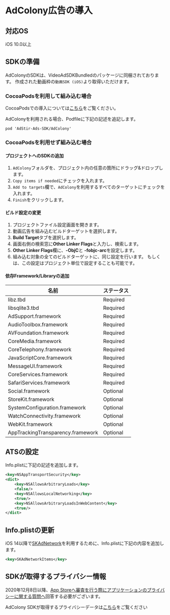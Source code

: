 <script src="https://ajax.aspnetcdn.com/ajax/jquery/jquery-1.9.0.min.js"></script>
<script src="../../custom/js/replace_network_skplist.js"></script>

# AdColony広告の導入

## 対応OS

iOS 10.0以上

## SDKの準備

AdColonyのSDKは、VideoAdSDKBundledのパッケージに同梱されております。
作成された動画枠の`動画SDK (iOS)`より取得いただけます。

### CocoaPodsを利用して組み込む場合

CocoaPodsでの導入については[こちら](../init/cocoapods.md)をご覧ください。

AdColonyを利用される場合、Podfileに下記の記述を追記します。

```
pod 'AdStir-Ads-SDK/AdColony'
```

### CocoaPodsを利用せず組み込む場合

#### プロジェクトへのSDKの追加

1. `AdColony`フォルダを、プロジェクト内の任意の箇所にドラッグ&ドロップします。
1. `Copy items if needed`にチェックを入れます。
1. `Add to targets`欄で、`AdColony`を利用するすべてのターゲットにチェックを入れます。
1. `Finish`をクリックします。

#### ビルド設定の変更

1. プロジェクトファイル設定画面を開きます。
1. 動画広告を組み込むビルドターゲットを選択します。
1. **Build Target**タブを選択します。
1. 画面右側の検索窓に**Other Linker Flags**と入力し、検索します。
1. **Other Linker Flags**欄に、**-ObjC**と **-fobjc-arc**を設定します。
1. 組み込む対象の全てのビルドターゲットに、同じ設定を行います。
もしくは、この設定はプロジェクト単位で設定することも可能です。

#### 依存Framework/Libraryの追加

名前|ステータス
----|----
libz.tbd|Required
libsqlite3.tbd|Required
AdSupport.framework|Required
AudioToolbox.framework|Required
AVFoundation.framework|Required
CoreMedia.framework|Required
CoreTelephony.framework|Required
JavaScriptCore.framework|Required
MessageUI.framework|Required
CoreServices.framework|Required
SafariServices.framework|Required
Social.framework|Optional
StoreKit.framework|Optional
SystemConfiguration.framework|Optional
WatchConnectivity.framework|Optional
WebKit.framework|Optional
AppTrackingTransparency.framework|Optional

## ATSの設定

Info.plistに下記の記述を追加します。

```xml
<key>NSAppTransportSecurity</key>
<dict>
    <key>NSAllowsArbitraryLoads</key>
    <false/>
    <key>NSAllowsLocalNetworking</key>
    <true/>
    <key>NSAllowsArbitraryLoadsInWebContent</key>
    <true/>
</dict>
```


## Info.plistの更新

iOS 14以降で[SKAdNetwork](https://developer.apple.com/documentation/storekit/skadnetwork)を利用するために、Info.plistに下記の内容を追加します。

```xml
<key>SKAdNetworkItems</key>
```

## SDKが取得するプライバシー情報

2020年12月8日以降、[App Storeへ審査を行う際にアプリケーションのプライバシーに関する質問へ](https://developer.apple.com/app-store/app-privacy-details/)回答する必要がございます。

AdColony SDKが取得するプライバシーデータは[こちら](../info/nw_privacy.md#adcolony)をご覧ください
